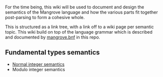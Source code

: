 For the time being, this wiki will be used to document and design the semantics of the Mangrove language and how the various parts fit together post-parsing to form a cohesive whole.

This is structured as a link tree, with a link off to a wiki page per semantic topic. This wiki build on top of the language grammar which is described and documented by [mangrove.bnf](https://github.com/mangrove-lang/mangrove-doc/blob/main/mangrove.bnf) in this repo.

## Fundamental types semantics

* [Normal integer semantics](Normal-integer-semantics)
* Modulo integer semantics